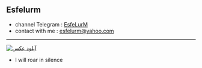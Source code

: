 ## Esfelurm

- channel Telegram : <a href="https://t.me/esfelurm">EsfeLurM</a>
- contact with me : esfelurm@yahoo.com
--------------------------
<a href="https://uupload.ir/" target="_blank"><img src="https://s6.uupload.ir/files/lll_u8pv.gif" border="0" alt="آپلود عکس" /></a>
- I will roar in silence 

